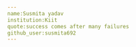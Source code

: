 ```yaml
---
name:Susmita yadav
institution:Kiit
quote:success comes after many failures 
github_user:susmita692
---
```

